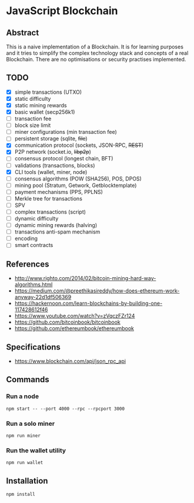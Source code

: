 # JavaScript Blockchain

## Abstract
This is a naive implementation of a Blockchain. It is for learning purposes and it tries to simplify the complex technology stack and concepts of a real Blockchain. There are no optimisations or security practises implemented.

## TODO

- [x] simple transactions (UTXO)
- [x] static difficulty
- [x] static mining rewards
- [x] basic wallet (secp256k1)
- [ ] transaction fee
- [ ] block size limit
- [ ] miner configurations (min transaction fee)
- [ ] persistent storage (sqlite, ~~file~~)
- [x] communication protocol (sockets, JSON-RPC, ~~REST~~)
- [x] P2P network (socket.io, ~~libp2p~~)
- [ ] consensus protocol (longest chain, BFT)
- [ ] validations (transactions, blocks)
- [x] CLI tools (wallet, miner, node)
- [ ] consensus algorithms (POW (SHA256), POS, DPOS)
- [ ] mining pool (Stratum, Getwork, Getblocktemplate)
- [ ] payment mechanisms (PPS, PPLNS)
- [ ] Merkle tree for transactions
- [ ] SPV
- [ ] complex transactions (script)
- [ ] dynamic difficulty
- [ ] dynamic mining rewards (halving)
- [ ] transactions anti-spam mechanism
- [ ] encoding
- [ ] smart contracts

## References

* http://www.righto.com/2014/02/bitcoin-mining-hard-way-algorithms.html
* https://medium.com/@preethikasireddy/how-does-ethereum-work-anyway-22d1df506369
* https://hackernoon.com/learn-blockchains-by-building-one-117428612f46
* https://www.youtube.com/watch?v=zVqczFZr124
* https://github.com/bitcoinbook/bitcoinbook
* https://github.com/ethereumbook/ethereumbook

## Specifications

* https://www.blockchain.com/api/json_rpc_api

## Commands

### Run a node
`npm start -- --port 4000 --rpc --rpcport 3000`

### Run a solo miner
`npm run miner`

### Run the wallet utility
`npm run wallet`


## Installation
`npm install`
